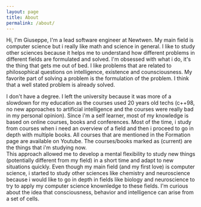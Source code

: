 ```yaml
---
layout: page
title: About
permalink: /about/
---
```


Hi, I'm Giuseppe, I'm a lead software engineer at Newtwen. My main field is computer science but i really like math and science in general. I like to study other sciences because it helps me to understand how different problems in different fields are formulated and solved. I'm obsessed with what i do, it's the thing that gets me out of bed. I like problems that are related to philosophical questions on intelligence, existence and counsciousness. My favorite part of solving a problem is the formulation of the problem. I think that a well stated problem is already solved.  

I don't have a degree.
I left the university because it was more of a slowdown
for my education as the courses used 20 years old techs (c++98, no new approaches to artificial intelligence and the courses were really bad in my personal opinion).
Since i'm a self learner, most of my knowledge is based on online courses, books and conferences.
Most of the time, i study from courses when i need an overview of a field and then i proceed to go in depth with multiple books.
All courses that are mentioned in the Formation page are available on Youtube. 
The courses/books marked as (current) are the things that i'm studying now.  
This approach allowed me to develop a mental flexibility to study new things (potentially different from my field) in a short time and adapt to new situations quickly.
Even though my main field (and my first love) is computer science, i started to study other sciences like chemistry and neuroscience because i would like to go in depth in fields like biology and neuroscience to try to apply my computer science knownledge to these fields. I'm curious about the idea that consciousness, behavior and intelligence can arise from a set of cells.
